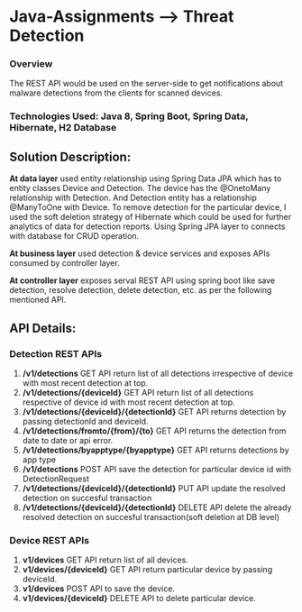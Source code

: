 # Java-Assignments --> Threat Detection

### Overview
The REST API would be used on the server-side to get notifications about malware detections from the clients for scanned devices. 

### Technologies Used: Java 8, Spring Boot, Spring Data, Hibernate, H2 Database

## Solution Description:
**At data layer** used entity relationship using Spring Data JPA which has to entity classes Device and Detection. The device has the @OnetoMany relationship with Detection. And Detection entity has a relationship @ManyToOne with Device. To remove detection for the particular device, I used the soft deletion strategy of Hibernate which could be used for further analytics of data for detection reports. Using Spring JPA layer to connects with database for CRUD operation. 

**At business layer** used detection & device services and exposes APIs consumed by controller layer. 

**At controller layer** exposes serval REST API using spring boot like save detection, resolve detection, delete detection, etc. as per the following mentioned API. 

## API Details:

### Detection REST APIs

1. **/v1/detections** GET API return list of all detections irrespective of device with most recent detection at top. 
2. **/v1/detections/{deviceId}** GET API return list of all detections respective of device id with most recent detection at top.
3. **/v1/detections/{deviceId}/{detectionId}** GET API returns detection by passing detectionId and deviceId.
4. **/v1/detections/fromto/{from}/{to}** GET API returns the detection from date to date or api error.
5. **/v1/detections/byapptype/{byapptype}** GET API returns detections by app type
6. **/v1/detections** POST API save the detection for particular device id with DetectionRequest
7. **/v1/detections/{deviceId}/{detectionId}** PUT API update the resolved detection on succesful transaction
8. **/v1/detections/{deviceId}/{detectionId}** DELETE API delete the already resolved detection on succesful transaction(soft deletion at DB level)

### Device REST APIs
1. **v1/devices** GET API return list of all devices. 
2. **v1/devices/{deviceId}** GET API return particular device by passing deviceId.
3. **v1/devices** POST API to save the device.
4. **v1/devices/{deviceId}** DELETE API to delete particular device. 
